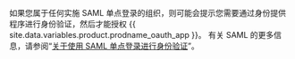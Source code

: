 如果您属于任何实施 SAML 单点登录的组织，则可能会提示您需要通过身份提供程序进行身份验证，然后才能授权 {{ site.data.variables.product.prodname_oauth_app }}。 有关 SAML 的更多信息，请参阅“[关于使用 SAML 单点登录进行身份验证](/github/authenticating-to-github/about-authentication-with-saml-single-sign-on)”。
